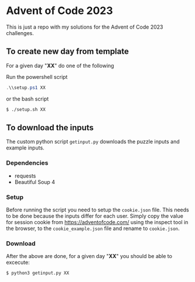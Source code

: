 # Advent of Code 2023
This is just a repo with my solutions for the Advent of Code 2023 challenges.

## To create new day from template
For a given day "**XX**" do one of the following

Run the powershell script
```powershell
.\\setup.ps1 XX
```
or the bash script
```bash
$ ./setup.sh XX
```

## To download the inputs
The custom python script `getinput.py` downloads the puzzle inputs
and example inputs. 

### Dependencies
* requests
* Beautiful Soup 4

### Setup

Before running the script you need to setup the `cookie.json` file. This needs to be done because the inputs differ for each user. Simply copy the value for session cookie from https://adventofcode.com/ using the inspect tool in the browser, to the `cookie_example.json` file and rename to `cookie.json`.

### Download
After the above are done, for a given day "**XX**" you should be able to excecute:

```bash
$ python3 getinput.py XX
```

<!-- ## To run a solution
For a given day "**XX**" do one of the following

### Rust scripts
To run with example input:

```bash
$ make dayXX
``` -->

